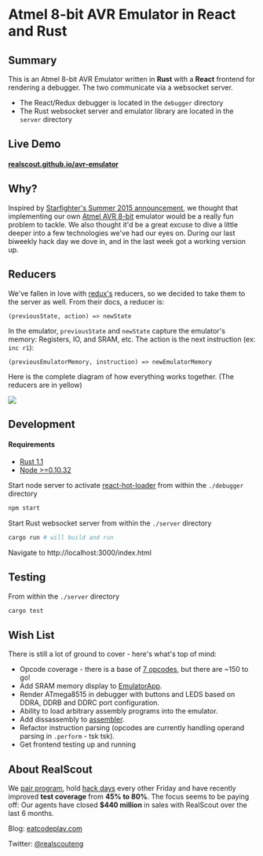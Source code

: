 # Atmel 8-bit AVR Emulator in React and Rust

## Summary

This is an Atmel 8-bit AVR Emulator written in **Rust** with a **React** frontend for rendering a debugger. The two communicate via a websocket server. 


* The React/Redux debugger is located in the `debugger` directory
* The Rust websocket server and emulator library are located in the `server` directory

## Live Demo 

#### [realscout.github.io/avr-emulator](http://realscout.github.io/avr-emulator)

## Why?

Inspired by [Starfighter's Summer 2015 announcement](http://sockpuppet.org/blog/2015/07/13/starfighter/), we thought that implementing our own [Atmel AVR 8-bit](http://www.atmel.com/images/atmel-0856-avr-instruction-set-manual.pdf) emulator would be a really fun problem to tackle. We also thought it'd be a great excuse to dive a little deeper into a few technologies we've had our eyes on. During our last biweekly hack day we dove in, and in the last week got a working version up.

## Reducers

We've fallen in love with [redux's](https://github.com/gaearon/redux) reducers, so we decided to take them to the server as well. From their docs, a reducer is:

```
(previousState, action) => newState
```

In the emulator, `previousState` and `newState` capture the emulator's memory: Registers, IO, and SRAM, etc. The action is the next instruction (ex: `inc r1`):

```
(previousEmulatorMemory, instruction) => newEmulatorMemory
```

Here is the complete diagram of how everything works together. (The reducers are in yellow)

<img src="https://s3.amazonaws.com/uploads.hipchat.com/65625/949611/xi6FKFfeeXLYsjI/Rust-React%20Emulator.png"/>

## Development

#### Requirements

* [Rust 1.1](http://www.rust-lang.org/install.html)
* [Node >=0.10.32](https://nodejs.org/download/)

Start node server to activate [react-hot-loader](https://github.com/gaearon/react-hot-loader) from within the `./debugger` directory

``` bash
npm start
```

Start Rust websocket server from within the `./server` directory

``` bash
cargo run # will build and run
```

Navigate to http://localhost:3000/index.html

## Testing

From within the `./server` directory

``` bash
cargo test
```

## Wish List

There is still a lot of ground to cover - here's what's top of mind:

* Opcode coverage - there is a base of [7 opcodes](https://github.com/RealScout/avr-emulator/tree/master/server/src/opcodes), but there are ~150 to go!
* Add SRAM memory display to [EmulatorApp](https://github.com/RealScout/avr-emulator/blob/master/debugger/containers/EmulatorApp.js).
* Render ATmega8515 in debugger with buttons and LEDS based on DDRA, DDRB and DDRC port configuration.
* Ability to load arbitrary assembly programs into the emulator.
* Add dissassembly to [assembler](https://github.com/RealScout/avr-emulator/blob/master/server/src/assembler.rs).
* Refactor instruction parsing (opcodes are currently handling operand parsing in `.perform` - tsk tsk).
* Get frontend testing up and running

## About RealScout

We [pair program](http://eatcodeplay.com/why-we-killed-off-code-reviews/), hold [hack days](https://twitter.com/chrisconley/status/618830194971774976) every other Friday and have recently improved **test coverage** from **45% to 80%**. The focus seems to be paying off: Our agents have closed **$440 million** in sales with RealScout over the last 6 months.

Blog: [eatcodeplay.com](http://eatcodeplay.com/)

Twitter: [@realscouteng](https://twitter.com/realscouteng)
